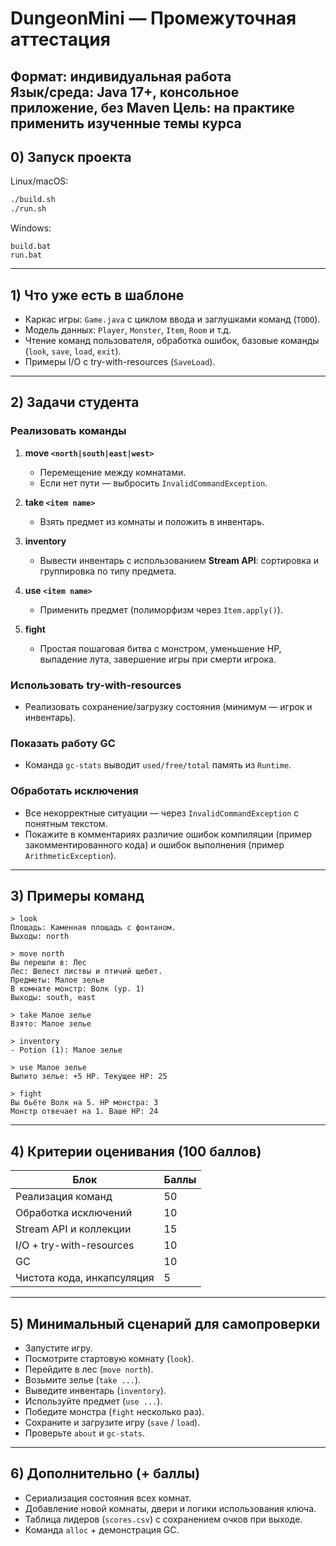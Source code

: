 
# DungeonMini — Промежуточная аттестация

**Формат:** индивидуальная работа  
**Язык/среда:** Java 17+, консольное приложение, **без Maven** 
**Цель:** на практике применить изученные темы курса
---
## 0) Запуск проекта

Linux/macOS:
```bash
./build.sh
./run.sh
```

Windows:
```
build.bat
run.bat
```

---

## 1) Что уже есть в шаблоне

- Каркас игры: `Game.java` с циклом ввода и заглушками команд (`TODO`).
- Модель данных: `Player`, `Monster`, `Item`, `Room` и т.д.
- Чтение команд пользователя, обработка ошибок, базовые команды (`look`, `save`, `load`, `exit`).
- Примеры I/O с try-with-resources (`SaveLoad`).

---

## 2) Задачи студента

### Реализовать команды
1. **move `<north|south|east|west>`**
   - Перемещение между комнатами.
   - Если нет пути — выбросить `InvalidCommandException`.

2. **take `<item name>`**
   - Взять предмет из комнаты и положить в инвентарь.

3. **inventory**
   - Вывести инвентарь с использованием **Stream API**: сортировка и группировка по типу предмета.

4. **use `<item name>`**
   - Применить предмет (полиморфизм через `Item.apply()`).

5. **fight**
   - Простая пошаговая битва с монстром, уменьшение HP, выпадение лута, завершение игры при смерти игрока.

### Использовать try-with-resources
- Реализовать сохранение/загрузку состояния (минимум — игрок и инвентарь).

### Показать работу GC
- Команда `gc-stats` выводит `used/free/total` память из `Runtime`.

### Обработать исключения
- Все некорректные ситуации — через `InvalidCommandException` с понятным текстом.
- Покажите в комментариях различие ошибок компиляции (пример закомментированного кода) и ошибок выполнения (пример `ArithmeticException`).

---

## 3) Примеры команд

```text
> look
Площадь: Каменная площадь с фонтаном.
Выходы: north

> move north
Вы перешли в: Лес
Лес: Шелест листвы и птичий щебет.
Предметы: Малое зелье
В комнате монстр: Волк (ур. 1)
Выходы: south, east

> take Малое зелье
Взято: Малое зелье

> inventory
- Potion (1): Малое зелье

> use Малое зелье
Выпито зелье: +5 HP. Текущее HP: 25

> fight
Вы бьёте Волк на 5. HP монстра: 3
Монстр отвечает на 1. Ваше HP: 24
```

---

## 4) Критерии оценивания (100 баллов)

| Блок                       | Баллы |
|----------------------------|-------|
| Реализация команд          | 50    |
| Обработка исключений       | 10    |
| Stream API и коллекции     | 15    |
| I/O + try-with-resources   | 10    |
| GC                         | 10    |
| Чистота кода, инкапсуляция | 5     |

---

## 5) Минимальный сценарий для самопроверки

- Запустите игру.
- Посмотрите стартовую комнату (`look`).
- Перейдите в лес (`move north`).
- Возьмите зелье (`take ...`).
- Выведите инвентарь (`inventory`).
- Используйте предмет (`use ...`).
- Победите монстра (`fight` несколько раз).
- Сохраните и загрузите игру (`save` / `load`).
- Проверьте `about` и `gc-stats`.

---

## 6) Дополнительно (+ баллы)

- Сериализация состояния всех комнат.
- Добавление новой комнаты, двери и логики использования ключа.
- Таблица лидеров (`scores.csv`) с сохранением очков при выходе.
- Команда `alloc` + демонстрация GC.
